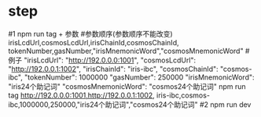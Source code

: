 # step
#1 npm run tag + 参数
#参数顺序(参数顺序不能改变)
irisLcdUrl,cosmosLcdUrl,irisChainId,cosmosChainId,
tokenNumber,gasNumber,"irisMnemonicWord","cosmosMnemonicWord"
#例子
"irisLcdUrl": "http://192.0.0.0:1001",
"cosmosLcdUrl": "http://192.0.0.1:1002",
"irisChainId": "iris-ibc",
"cosmosChainId": "cosmos-ibc",
"tokenNumber": 1000000
"gasNumber": 250000
"irisMnemonicWord": "iris24个助记词"
"cosmosMnemonicWord": "cosmos24个助记词"
npm run tag http://192.0.0.0:1001,http://192.0.0.1:1002,
iris-ibc,cosmos-ibc,1000000,250000,"iris24个助记词","cosmos24个助记词"
#2 npm run dev
